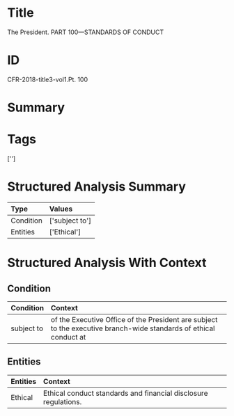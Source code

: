 # Title

 The President. PART 100—STANDARDS OF CONDUCT


# ID

 CFR-2018-title3-vol1.Pt. 100


# Summary




# Tags

['']


# Structured Analysis Summary

| Type      | Values         |
|:----------|:---------------|
| Condition | ['subject to'] |
| Entities  | ['Ethical']    |


# Structured Analysis With Context

 


## Condition

| Condition   | Context                                                                                                           |
|:------------|:------------------------------------------------------------------------------------------------------------------|
| subject to  | of the Executive Office of the President are subject to the executive branch-wide standards of ethical conduct at |


## Entities

| Entities   | Context                                                          |
|:-----------|:-----------------------------------------------------------------|
| Ethical    | Ethical  conduct standards and financial disclosure regulations. |


